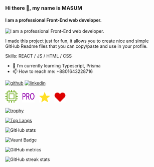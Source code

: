 ### Hi there 👋, my name is MASUM
#### I am a professional Front-End web developer.
![I am a professional Front-End web developer.](https://i.ibb.co/XLfPtML/312511536-1756623818043907-1425018252655268869-n-removebg.png)

I made this project just for fun, it allows you to create nice and simple GitHub Readme files that you can copy/paste and use in your profile.

Skills:  REACT / JS / HTML / CSS

- 🌱 I’m currently learning Typescript, Prisma 
- 📫 How to reach me: +8801643228716 


[<img src='https://cdn.jsdelivr.net/npm/simple-icons@3.0.1/icons/github.svg' alt='github' height='40'>](https://github.com/mdmasumdu)  [<img src='https://cdn.jsdelivr.net/npm/simple-icons@3.0.1/icons/linkedin.svg' alt='linkedin' height='40'>](https://www.linkedin.com/in/mdmasumdu/)  

<a href='https://docs.github.com/en/developers'><img src='https://raw.githubusercontent.com/acervenky/animated-github-badges/master/assets/devbadge.gif' width='40' height='40'></a> <a href='https://github.com/pricing'><img src='https://raw.githubusercontent.com/acervenky/animated-github-badges/master/assets/pro.gif' width='40' height='40'></a> <a href='https://stars.github.com/'><img src='https://raw.githubusercontent.com/acervenky/animated-github-badges/master/assets/starbadge.gif' width='35' height='35'></a> <a href='https://docs.github.com/en/github/supporting-the-open-source-community-with-github-sponsors'><img src='https://raw.githubusercontent.com/acervenky/animated-github-badges/master/assets/sponsorbadge.gif' width='35' height='35'></a> 

[![trophy](https://github-profile-trophy.vercel.app/?username=mdmasumdu)](https://github.com/ryo-ma/github-profile-trophy)

[![Top Langs](https://github-readme-stats.vercel.app/api/top-langs/?username=mdmasumdu)](https://github.com/anuraghazra/github-readme-stats)

![GitHub stats](https://github-readme-stats.vercel.app/api?username=mdmasumdu&show_icons=true&count_private=true)  

![Vaunt Badge](https://api.vaunt.dev/v1/github/entities/mdmasumdu/contributions?format=svg&private=true)  

![GitHub metrics](https://metrics.lecoq.io/mdmasumdu)  

![GitHub streak stats](https://streak-stats.demolab.com/?user=mdmasumdu)  


